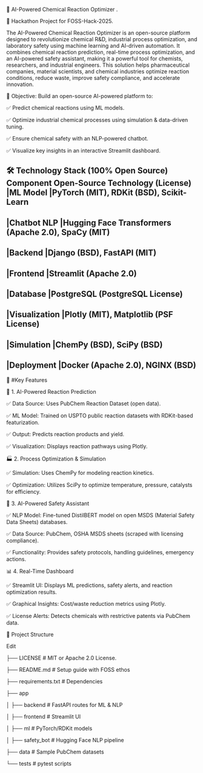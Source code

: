 🧪 AI-Powered Chemical Reaction Optimizer .

📢 Hackathon Project for FOSS-Hack-2025.

The AI-Powered Chemical Reaction Optimizer is an open-source platform designed to revolutionize chemical R&D, industrial process optimization, and laboratory safety using machine learning and AI-driven automation. It combines chemical reaction prediction, real-time process optimization, and an AI-powered safety assistant, making it a powerful tool for chemists, researchers, and industrial engineers. This solution helps pharmaceutical companies, material scientists, and chemical industries optimize reaction conditions, reduce waste, improve safety compliance, and accelerate innovation.

🔗 Objective: Build an open-source AI-powered platform to:

✅ Predict chemical reactions using ML models.

✅ Optimize industrial chemical processes using simulation & data-driven tuning.

✅ Ensure chemical safety with an NLP-powered chatbot.

✅ Visualize key insights in an interactive Streamlit dashboard.

🛠️ Technology Stack (100% Open Source)
Component	Open-Source Technology (License)
|ML Model	      |PyTorch (MIT), RDKit (BSD), Scikit-Learn
------------------------------------------------------
|Chatbot NLP	  |Hugging Face Transformers (Apache 2.0), SpaCy (MIT)
------------------------------------------------------
|Backend	      |Django (BSD), FastAPI (MIT)
------------------------------------------------------
|Frontend	      |Streamlit (Apache 2.0)
------------------------------------------------------
|Database	      |PostgreSQL (PostgreSQL License)
------------------------------------------------------
|Visualization  |Plotly (MIT), Matplotlib (PSF License)
------------------------------------------------------
|Simulation	    |ChemPy (BSD), SciPy (BSD)
------------------------------------------------------
|Deployment	    |Docker (Apache 2.0), NGINX (BSD)
-----------------------------------------------------

🚀 #Key Features

🔬 1. AI-Powered Reaction Prediction

✅ Data Source: Uses PubChem Reaction Dataset (open data).

✅ ML Model: Trained on USPTO public reaction datasets with RDKit-based featurization.

✅ Output: Predicts reaction products and yield.

✅ Visualization: Displays reaction pathways using Plotly.



🏭 2. Process Optimization & Simulation

✅ Simulation: Uses ChemPy for modeling reaction kinetics.

✅ Optimization: Utilizes SciPy to optimize temperature, pressure, catalysts for efficiency.


🛑 3. AI-Powered Safety Assistant

✅ NLP Model: Fine-tuned DistilBERT model on open MSDS (Material Safety Data Sheets) databases.


✅ Data Source: PubChem, OSHA MSDS sheets (scraped with licensing compliance).

✅ Functionality: Provides safety protocols, handling guidelines, emergency actions.


📊 4. Real-Time Dashboard

✅ Streamlit UI: Displays ML predictions, safety alerts, and reaction optimization results.

✅ Graphical Insights: Cost/waste reduction metrics using Plotly.

✅ License Alerts: Detects chemicals with restrictive patents via PubChem data.



📂 Project Structure

Edit

├── LICENSE               # MIT or Apache 2.0 License.

├── README.md             # Setup guide with FOSS ethos

├── requirements.txt      # Dependencies

├── app

│   ├── backend           # FastAPI routes for ML & NLP

│   ├── frontend          # Streamlit UI

│   ├── ml                # PyTorch/RDKit models

│   ├── safety_bot        # Hugging Face NLP pipeline

├── data                  # Sample PubChem datasets

└── tests                 # pytest scripts

